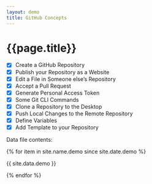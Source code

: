 ```yaml
---
layout: demo
title: GitHub Concepts
---
```


# {{page.title}}

- [x] Create a GitHub Repository
- [x] Publish your Repository as a Website
- [x] Edit a File in Someone else’s Repository
- [x] Accept a Pull Request
- [x] Generate Personal Access Token
- [x] Some Git CLI Commands
- [x] Clone a Repository to the Desktop
- [x] Push Local Changes to the Remote Repository
- [x] Define Variables
- [x] Add Template to your Repository

Data file contents:

{% for item in site.name.demo since site.date.demo %}

{{ site.data.demo }}

{% endfor %}
